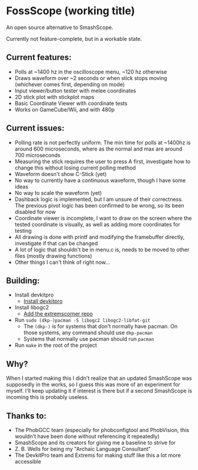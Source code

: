 # FossScope (working title)

An open source alternative to SmashScope.

Currently not feature-complete, but in a workable state.

## Current features:
- Polls at ~1400 hz in the oscilloscope menu, ~120 hz otherwise
- Draws waveform over ~2 seconds or when stick stops moving (whichever comes first, depending on mode)
- Input viewer/button tester with melee coordinates
- 2D stick plot with stickplot maps
- Basic Coordinate Viewer with coordinate tests
- Works on GameCube/Wii, and with 480p

## Current issues:
- Polling rate is not perfectly uniform. The min time for polls at ~1400hz is around 600 microseconds,
where as the normal and max are around 700 microseconds
- Measuring the stick requires the user to press A first, investigate how to change this without losing current polling 
method
- Waveform doesn't show C-Stick (yet)
- No way to currently have a continuous waveform, though I have some ideas
- No way to scale the waveform (yet)
- Dashback logic is implemented, but I am unsure of their correctness. The previous pivot logic has been confirmed to
be wrong, so its been disabled for now
- Coordinate viewer is incomplete, I want to draw on the screen where the tested coordinate is visually, as well as
adding more coordinates for testing
- All drawing is done with printf and modifying the framebuffer directly, investigate if that can be changed
- A lot of logic that shouldn't be in menu.c is, needs to be moved to other files (mostly drawing functions)
- Other things I can't think of right now...

## Building:
- Install devkitpro
  - [Install devkitpro](https://devkitpro.org/wiki/devkitPro_pacman)
- Install libogc2
  - [Add the extremscorner repo](https://github.com/extremscorner/pacman-packages#readme)
- Run ```sudo (dkp-)pacman -S libogc2 libogc2-libfat-git```
  - The ```(dkp-)``` is for systems that don't normally have pacman. On those systems, any command should use ```dkp-pacman```
  - Systems that normally use pacman should run ```pacman```
- Run ```make``` in the root of the project

## Why?
When I started making this I didn't realize that an updated SmashScope was supposedly in the works, so I guess this was
more of an experiment for myself. I'll keep updating it if interest is there but if a second SmashScope is incoming
this is probably useless.

## Thanks to:
- The PhobGCC team (especially for phobconfigtool and PhobVision, this wouldn't have been done without referencing
it repeatedly)
- SmashScope and its creators for giving me a baseline to strive for
- Z. B. Wells for being my "Archaic Language Consultant"
- The DevkitPro team and Extrems for making stuff like this a lot more accessible